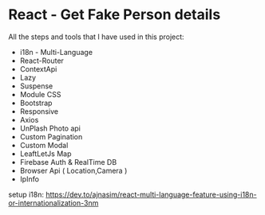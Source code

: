 # React - Get Fake Person details

All the steps and tools that I have used in this project:
- i18n - Multi-Language
- React-Router
- ContextApi
- Lazy
- Suspense
- Module CSS
- Bootstrap
- Responsive
- Axios
- UnPlash Photo api
- Custom Pagination
- Custom Modal
- LeaftLetJs Map
- Firebase Auth & RealTime DB
- Browser Api ( Location,Camera )
- IpInfo 

setup i18n:
https://dev.to/ajnasim/react-multi-language-feature-using-i18n-or-internationalization-3nm